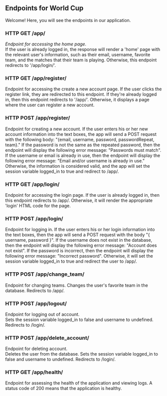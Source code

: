 ## Endpoints for World Cup

Welcome! Here, you will see the endpoints in our application.

### HTTP GET /app/
<i>Endpoint for accessing the home page.</i>   
If the user is already logged in, the response will render a 'home' page with the relevant user's information, such as their email, username, favorite team,
and the matches that their team is playing. Otherwise, this endpoint redirects to '/app/login/'.

### HTTP GET /app/register/
Endpoint for accessing the create a new account page.
If the user clicks the register link, they are redirected to this endpoint. If they're already logged in, then this endpoint redirects to '/app/'. Otherwise, it displays a page where the user can register a new account.

### HTTP POST /app/register/
Endpoint for creating a new account.
If the user enters his or her new account information into the text boxes, the app will send a POST request with the following body: "{email, username, password, passwordRepeat, team}." If the password is not the same as the repeated password, then the endpoint will display the following error message: "Passwords must match". If the username or email is already in use, then the endpoint will display the following error message: "Email and/or username is already in use." Otherwise, the information is considered valid, and the app will set the session variable logged_in to true and redirect to /app/.

### HTTP GET /app/login/
Endpoint for accessing the login page.
If the user is already logged in, then this endpoint redirects to /app/. Otherwise, it will render the appropriate 'login' HTML code for the page.

### HTTP POST /app/login/
Endpoint for logging in.
If the user enters his or her login information into the text boxes, then the app will send a POST request with the body "{ username, password }". If the username
does not exist in the database, then the endpoint will display the following error message: "Account does not exist". If the password is incorrect, then the endpoint will display the following error message: "Incorrect password". Otherwise, it will set the session variable logged_in to true and redirect the user to /app/.

### HTTP POST /app/change_team/
Endpoint for changing teams.
Changes the user's favorite team in the database. Redirects to /app/.

### HTTP POST /app/logout/
Endpoint for logging out of account.  
Sets the session variable logged_in to false and username to undefined. Redirects to /login/.

### HTTP POST /app/delete_account/
Endpoint for deleting account.  
Deletes the user from the database. Sets the session variable logged_in to false and username to undefined. Redirects to /login/.

### HTTP GET /app/health/
Endpoint for assessing the health of the application and viewing logs.
A status code of 200 means that the application is healthy.
